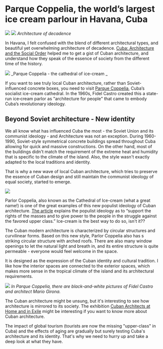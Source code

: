 # Parque Coppelia, the world’s largest ice cream parlour in Havana, Cuba

![](havana01.jpg)
![](havana02.jpg)
_Architecture of decadence_

In Havana, I felt confused with the blend of different architectural types, and beautiful yet overwhelming architecture of decadence. [Cuba: Architecture and the Social Order](https://surface.syr.edu/cgi/viewcontent.cgi?article=1271&context=architecture_tpreps) helped me to get a gist of Cuban architecture, and understand how they speak of the essence of society from the different time of the history.

![](icecream1.jpg)
_Parque Coppelia - the cathedral of ice-cream _

If you want to see truly local Cuban architecture, rather than Soviet-influenced concrete boxes, you need to visit [Parque Coppelia](http://www.bbc.com/travel/story/20180808-cubas-communist-ice-cream-cathedral), Cuba’s socialist ice-cream cathedral. In the 1960s, Fidel Castro created this a state-run ice‑cream parlor as "architecture for people" that came to embody Cuba’s revolutionary ideology.

## Beyond Soviet architecture - New identity

We all know what has influenced Cuba the most - the Soviet Union and its communist ideology - and Architecture was not an exception. During 1960-1990, Soviet-style symmetrical concrete buildings spread throughout Cuba allowing for quick and massive constructions. On the other hand, most of the buildings didn't match the requirement of the extreme heat and humidity that is specific to the climate of the island. Also, the style wasn't exactly adapted to the local traditions and identity.

That is why a new wave of local Cuban architecture, which tries to preserve the essence of Cuban design and still maintain the communist ideology of equal society, started to emerge.

![](icecream5.jpg)

Parlor Coppelia, also known as the Cathedral of Ice-cream (what a great name!) is one of the great examples of this new populist ideology of Cuban architecture. [The article](https://surface.syr.edu/cgi/viewcontent.cgi?article=1271&context=architecture_tpreps) explains the populist ideology as to “support the rights of the masses and to give power to the people in the struggle against the favored upper class.” Ice-cream is the best way to do so, isn't it??

The Cuban modern architecture is characterized by circular structures and curvilinear forms. Based on this new style, Parlor Coppelia also has s striking circular structure with arched roofs. There are also many window openings to let the natural light and breath in, and its entire structure is quite permeable - everyone would feel welcome in the space.

It is designed as the expression of the Cuban identity and cultural tradition. I like how the interior spaces are connected to the exterior spaces, which makes more sense in the tropical climate of the island and its architectural requirements.

![](icecream6.jpg)
_In Parque Coppelia, there are black-and-white pictures of Fidel Castro and architect Mario Girona._

The Cuban architecture might be unsung, but it's interesting to see how architecture is mirrored to its society. The exhibition [Cuban Architects at Home and in Exile](https://cubanartnews.org/2016/10/25/preview-cuban-architects-at-home-and-in-exile-the-modernist-generation/) might be interesting if you want to know more about Cuban architecture.

The impact of global tourism (tourists are now the missing "upper-class" in Cuba) and the effects of aging are gradually but surely testing Cuba's architecture and its identity. That's why we need to hurry up and take a deep look at what they have.
